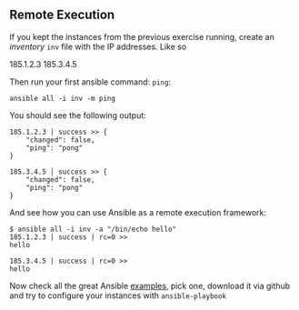 Remote Execution
----------------

If you kept the instances from the previous exercise running, create an *inventory* `inv` file with the IP addresses. Like so

   185.1.2.3
   185.3.4.5

Then run your first ansible command: `ping`:

    ansible all -i inv -m ping

You should see the following output:

    185.1.2.3 | success >> {
        "changed": false, 
        "ping": "pong"
    }

    185.3.4.5 | success >> {
        "changed": false, 
        "ping": "pong"
    }

And see how you can use Ansible as a remote execution framework:

    $ ansible all -i inv -a "/bin/echo hello"
    185.1.2.3 | success | rc=0 >>
    hello

    185.3.4.5 | success | rc=0 >>
    hello

Now check all the great Ansible [examples](https://github.com/ansible/ansible-examples), pick one, download it via github and try to configure your instances with `ansible-playbook`

